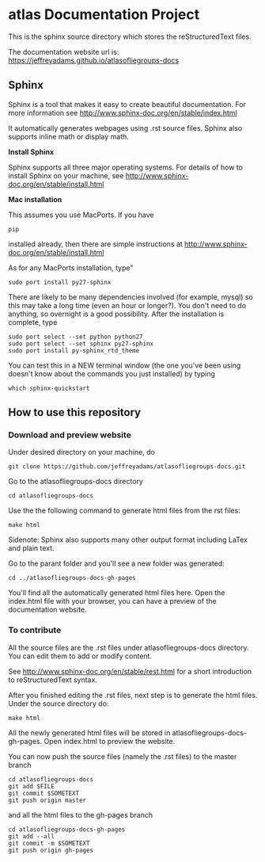 # atlas Documentation Project
This is the sphinx source directory which stores the reStructuredText files. 

The documentation website url is: https://jeffreyadams.github.io/atlasofliegroups-docs

## Sphinx

Sphinx is a tool that makes it easy to create beautiful documentation. For more information see http://www.sphinx-doc.org/en/stable/index.html

It automatically generates webpages using .rst source files. Sphinx also supports inline math or display math.

**Install Sphinx**

Sphinx supports all three major operating systems. For details of how to install Sphinx on your machine, see http://www.sphinx-doc.org/en/stable/install.html

**Mac installation**

This assumes you use MacPorts. If you have
```
pip
```
installed already, then there are simple instructions at http://www.sphinx-doc.org/en/stable/install.html

As for any MacPorts installation, type"
```
sudo port install py27-sphinx
```
There are likely to be many dependencies involved (for example, mysql) so this may take a long time (even an hour or longer?). You don't need to do anything, so overnight is a good possibility. After the installation is complete, type
```
sudo port select --set python python27
sudo port select --set sphinx py27-sphinx
sudo port install py-sphinx_rtd_theme
```
You can test this in a NEW terminal window (the one you've been using doesn't know about the commands you just installed) by typing
```
which sphinx-quickstart
```

## How to use this repository

### Download and preview website

Under desired directory on your machine, do 
```
git clone https://github.com/jeffreyadams/atlasofliegroups-docs.git
```	
Go to the atlasofliegroups-docs directory 
```
cd atlasofliegroups-docs
```
Use the the following command to generate html files from the rst files: 
```
make html
```
Sidenote: Sphinx also supports many other output format including LaTex and plain text.

Go to the parant folder and you'll see a new folder was generated: 
```
cd ../atlasofliegroups-docs-gh-pages
```
You'll find all the automatically generated html files here. Open the index.html file with your browser, you can have a preview of the documentation website.

### To contribute

All the source files are the .rst files under atlasofliegroups-docs directory. You can edit them to add or modify content.

See http://www.sphinx-doc.org/en/stable/rest.html for a short introduction to reStructuredText syntax.

After you finished editing the .rst files, next step is to generate the html files. Under the source directory do: 
```
make html
```
All the newly generated html files will be stored in atlasofliegroups-docs-gh-pages. Open index.html to preview the website. 

You can now push the source files (namely the .rst files) to the master branch
```
cd atlasofliegroups-docs
git add $FILE
git commit $SOMETEXT
git push origin master
```
and all the html files to the gh-pages branch
```
cd atlasofliegroups-docs-gh-pages
git add --all
git commit -m $SOMETEXT
git push origin gh-pages
```



